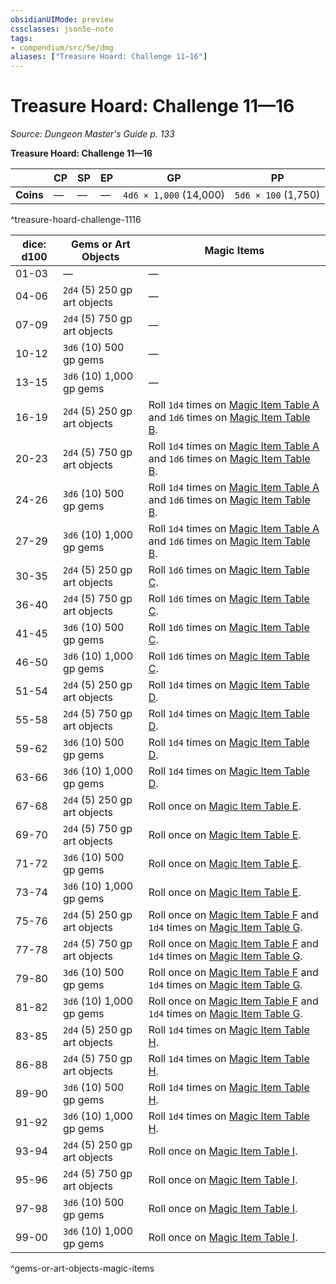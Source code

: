 ```yaml
---
obsidianUIMode: preview
cssclasses: json5e-note
tags:
- compendium/src/5e/dmg
aliases: ["Treasure Hoard: Challenge 11—16"]
---
```

# Treasure Hoard: Challenge 11—16
*Source: Dungeon Master's Guide p. 133* 

**Treasure Hoard: Challenge 11—16**

|  | CP | SP | EP | GP | PP |
|--|----|----|----|----|----|
| **Coins** | — | — | — | `4d6 × 1,000` (14,000) | `5d6 × 100` (1,750) |
^treasure-hoard-challenge-1116

| dice: d100 | Gems or Art Objects | Magic Items |
|------------|---------------------|-------------|
| 01-03 | — | — |
| 04-06 | `2d4` (5) 250 gp art objects | — |
| 07-09 | `2d4` (5) 750 gp art objects | — |
| 10-12 | `3d6` (10) 500 gp gems | — |
| 13-15 | `3d6` (10) 1,000 gp gems | — |
| 16-19 | `2d4` (5) 250 gp art objects | Roll `1d4` times on [Magic Item Table A](/3-Mechanics/CLI/tables/magic-item-table-a.md) and `1d6` times on [Magic Item Table B](/3-Mechanics/CLI/tables/magic-item-table-b.md). |
| 20-23 | `2d4` (5) 750 gp art objects | Roll `1d4` times on [Magic Item Table A](/3-Mechanics/CLI/tables/magic-item-table-a.md) and `1d6` times on [Magic Item Table B](/3-Mechanics/CLI/tables/magic-item-table-b.md). |
| 24-26 | `3d6` (10) 500 gp gems | Roll `1d4` times on [Magic Item Table A](/3-Mechanics/CLI/tables/magic-item-table-a.md) and `1d6` times on [Magic Item Table B](/3-Mechanics/CLI/tables/magic-item-table-b.md). |
| 27-29 | `3d6` (10) 1,000 gp gems | Roll `1d4` times on [Magic Item Table A](/3-Mechanics/CLI/tables/magic-item-table-a.md) and `1d6` times on [Magic Item Table B](/3-Mechanics/CLI/tables/magic-item-table-b.md). |
| 30-35 | `2d4` (5) 250 gp art objects | Roll `1d6` times on [Magic Item Table C](/3-Mechanics/CLI/tables/magic-item-table-c.md). |
| 36-40 | `2d4` (5) 750 gp art objects | Roll `1d6` times on [Magic Item Table C](/3-Mechanics/CLI/tables/magic-item-table-c.md). |
| 41-45 | `3d6` (10) 500 gp gems | Roll `1d6` times on [Magic Item Table C](/3-Mechanics/CLI/tables/magic-item-table-c.md). |
| 46-50 | `3d6` (10) 1,000 gp gems | Roll `1d6` times on [Magic Item Table C](/3-Mechanics/CLI/tables/magic-item-table-c.md). |
| 51-54 | `2d4` (5) 250 gp art objects | Roll `1d4` times on [Magic Item Table D](/3-Mechanics/CLI/tables/magic-item-table-d.md). |
| 55-58 | `2d4` (5) 750 gp art objects | Roll `1d4` times on [Magic Item Table D](/3-Mechanics/CLI/tables/magic-item-table-d.md). |
| 59-62 | `3d6` (10) 500 gp gems | Roll `1d4` times on [Magic Item Table D](/3-Mechanics/CLI/tables/magic-item-table-d.md). |
| 63-66 | `3d6` (10) 1,000 gp gems | Roll `1d4` times on [Magic Item Table D](/3-Mechanics/CLI/tables/magic-item-table-d.md). |
| 67-68 | `2d4` (5) 250 gp art objects | Roll once on [Magic Item Table E](/3-Mechanics/CLI/tables/magic-item-table-e.md). |
| 69-70 | `2d4` (5) 750 gp art objects | Roll once on [Magic Item Table E](/3-Mechanics/CLI/tables/magic-item-table-e.md). |
| 71-72 | `3d6` (10) 500 gp gems | Roll once on [Magic Item Table E](/3-Mechanics/CLI/tables/magic-item-table-e.md). |
| 73-74 | `3d6` (10) 1,000 gp gems | Roll once on [Magic Item Table E](/3-Mechanics/CLI/tables/magic-item-table-e.md). |
| 75-76 | `2d4` (5) 250 gp art objects | Roll once on [Magic Item Table F](/3-Mechanics/CLI/tables/magic-item-table-f.md) and `1d4` times on [Magic Item Table G](/3-Mechanics/CLI/tables/magic-item-table-g.md). |
| 77-78 | `2d4` (5) 750 gp art objects | Roll once on [Magic Item Table F](/3-Mechanics/CLI/tables/magic-item-table-f.md) and `1d4` times on [Magic Item Table G](/3-Mechanics/CLI/tables/magic-item-table-g.md). |
| 79-80 | `3d6` (10) 500 gp gems | Roll once on [Magic Item Table F](/3-Mechanics/CLI/tables/magic-item-table-f.md) and `1d4` times on [Magic Item Table G](/3-Mechanics/CLI/tables/magic-item-table-g.md). |
| 81-82 | `3d6` (10) 1,000 gp gems | Roll once on [Magic Item Table F](/3-Mechanics/CLI/tables/magic-item-table-f.md) and `1d4` times on [Magic Item Table G](/3-Mechanics/CLI/tables/magic-item-table-g.md). |
| 83-85 | `2d4` (5) 250 gp art objects | Roll `1d4` times on [Magic Item Table H](/3-Mechanics/CLI/tables/magic-item-table-h.md). |
| 86-88 | `2d4` (5) 750 gp art objects | Roll `1d4` times on [Magic Item Table H](/3-Mechanics/CLI/tables/magic-item-table-h.md). |
| 89-90 | `3d6` (10) 500 gp gems | Roll `1d4` times on [Magic Item Table H](/3-Mechanics/CLI/tables/magic-item-table-h.md). |
| 91-92 | `3d6` (10) 1,000 gp gems | Roll `1d4` times on [Magic Item Table H](/3-Mechanics/CLI/tables/magic-item-table-h.md). |
| 93-94 | `2d4` (5) 250 gp art objects | Roll once on [Magic Item Table I](/3-Mechanics/CLI/tables/magic-item-table-i.md). |
| 95-96 | `2d4` (5) 750 gp art objects | Roll once on [Magic Item Table I](/3-Mechanics/CLI/tables/magic-item-table-i.md). |
| 97-98 | `3d6` (10) 500 gp gems | Roll once on [Magic Item Table I](/3-Mechanics/CLI/tables/magic-item-table-i.md). |
| 99-00 | `3d6` (10) 1,000 gp gems | Roll once on [Magic Item Table I](/3-Mechanics/CLI/tables/magic-item-table-i.md). |
^gems-or-art-objects-magic-items